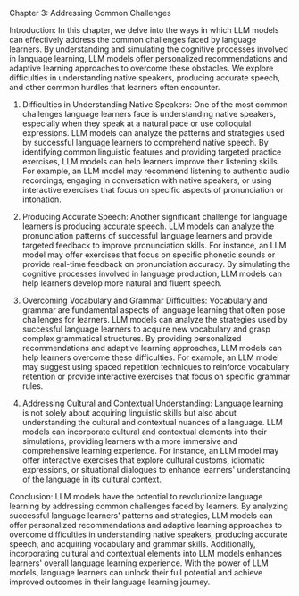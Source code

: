 Chapter 3: Addressing Common Challenges

Introduction:
In this chapter, we delve into the ways in which LLM models can effectively address the common challenges faced by language learners. By understanding and simulating the cognitive processes involved in language learning, LLM models offer personalized recommendations and adaptive learning approaches to overcome these obstacles. We explore difficulties in understanding native speakers, producing accurate speech, and other common hurdles that learners often encounter.

1. Difficulties in Understanding Native Speakers:
One of the most common challenges language learners face is understanding native speakers, especially when they speak at a natural pace or use colloquial expressions. LLM models can analyze the patterns and strategies used by successful language learners to comprehend native speech. By identifying common linguistic features and providing targeted practice exercises, LLM models can help learners improve their listening skills. For example, an LLM model may recommend listening to authentic audio recordings, engaging in conversation with native speakers, or using interactive exercises that focus on specific aspects of pronunciation or intonation.

2. Producing Accurate Speech:
Another significant challenge for language learners is producing accurate speech. LLM models can analyze the pronunciation patterns of successful language learners and provide targeted feedback to improve pronunciation skills. For instance, an LLM model may offer exercises that focus on specific phonetic sounds or provide real-time feedback on pronunciation accuracy. By simulating the cognitive processes involved in language production, LLM models can help learners develop more natural and fluent speech.

3. Overcoming Vocabulary and Grammar Difficulties:
Vocabulary and grammar are fundamental aspects of language learning that often pose challenges for learners. LLM models can analyze the strategies used by successful language learners to acquire new vocabulary and grasp complex grammatical structures. By providing personalized recommendations and adaptive learning approaches, LLM models can help learners overcome these difficulties. For example, an LLM model may suggest using spaced repetition techniques to reinforce vocabulary retention or provide interactive exercises that focus on specific grammar rules.

4. Addressing Cultural and Contextual Understanding:
Language learning is not solely about acquiring linguistic skills but also about understanding the cultural and contextual nuances of a language. LLM models can incorporate cultural and contextual elements into their simulations, providing learners with a more immersive and comprehensive learning experience. For instance, an LLM model may offer interactive exercises that explore cultural customs, idiomatic expressions, or situational dialogues to enhance learners' understanding of the language in its cultural context.

Conclusion:
LLM models have the potential to revolutionize language learning by addressing common challenges faced by learners. By analyzing successful language learners' patterns and strategies, LLM models can offer personalized recommendations and adaptive learning approaches to overcome difficulties in understanding native speakers, producing accurate speech, and acquiring vocabulary and grammar skills. Additionally, incorporating cultural and contextual elements into LLM models enhances learners' overall language learning experience. With the power of LLM models, language learners can unlock their full potential and achieve improved outcomes in their language learning journey.